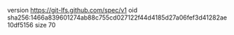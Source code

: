 version https://git-lfs.github.com/spec/v1
oid sha256:1466a839601274ab88c755cd027122f44d4185d27a06fef3d41282ae10df5156
size 70
